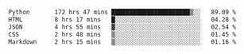 <!--START_SECTION:waka-->

```txt
Python       172 hrs 47 mins ██████████████████████▒░░   89.09 %
HTML         8 hrs 17 mins   █░░░░░░░░░░░░░░░░░░░░░░░░   04.28 %
JSON         4 hrs 55 mins   ▓░░░░░░░░░░░░░░░░░░░░░░░░   02.54 %
CSS          2 hrs 48 mins   ▒░░░░░░░░░░░░░░░░░░░░░░░░   01.45 %
Markdown     2 hrs 15 mins   ▒░░░░░░░░░░░░░░░░░░░░░░░░   01.16 %
```

<!--END_SECTION:waka-->

